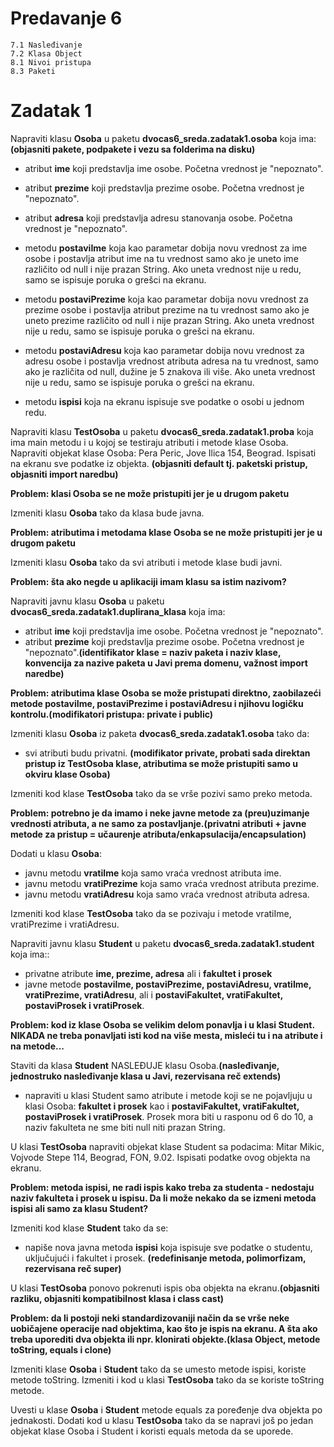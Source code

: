 # Predavanje 6

	7.1 Nasleđivanje
	7.2 Klasa Object
	8.1 Nivoi pristupa
	8.3 Paketi

# Zadatak 1

Napraviti klasu **Osoba** u paketu **dvocas6_sreda.zadatak1.osoba** koja ima:**(objasniti pakete, podpakete i vezu sa folderima na disku)**


- atribut **ime** koji predstavlja ime osobe. Početna vrednost je "nepoznato".
- atribut **prezime** koji predstavlja prezime osobe. Početna vrednost je "nepoznato".
- atribut **adresa** koji predstavlja adresu stanovanja osobe. Početna vrednost je "nepoznato".


- metodu **postaviIme** koja kao parametar dobija novu vrednost za ime osobe i postavlja atribut ime na tu vrednost samo ako je uneto ime različito od null i nije prazan String. Ako uneta vrednost nije u redu, samo se ispisuje poruka o grešci na ekranu.
- metodu **postaviPrezime** koja kao parametar dobija novu vrednost za prezime osobe i postavlja atribut prezime na tu vrednost samo ako je uneto prezime različito od null i nije prazan String. Ako uneta vrednost nije u redu, samo se ispisuje poruka o grešci na ekranu. 

- metodu **postaviAdresu** koja kao parametar dobija novu vrednost za adresu osobe i postavlja vrednost atributa adresa na tu vrednost, samo ako je različita od null, dužine je 5 znakova ili više. Ako uneta vrednost nije u redu, samo se ispisuje poruka o grešci na ekranu.  

- metodu **ispisi** koja na ekranu ispisuje sve podatke o osobi u jednom redu.


Napraviti klasu **TestOsoba** u paketu **dvocas6_sreda.zadatak1.proba** koja ima main metodu i u kojoj se testiraju atributi i metode klase Osoba. Napraviti objekat klase Osoba: Pera Peric, Jove Ilica 154, Beograd. Ispisati na ekranu sve podatke iz objekta. **(objasniti default tj. paketski pristup, objasniti import naredbu)**

**Problem: klasi Osoba se ne može pristupiti jer je u drugom paketu**

Izmeniti klasu **Osoba** tako da klasa bude javna.

**Problem: atributima i metodama klase Osoba se ne može pristupiti jer je u drugom paketu**

Izmeniti klasu **Osoba** tako da svi atributi i metode klase budi javni.

**Problem: šta ako negde u aplikaciji imam klasu sa istim nazivom?**

Napraviti javnu klasu **Osoba** u paketu **dvocas6_sreda.zadatak1.duplirana_klasa** koja ima:

- atribut **ime** koji predstavlja ime osobe. Početna vrednost je "nepoznato".
- atribut **prezime** koji predstavlja prezime osobe. Početna vrednost je "nepoznato".**(identifikator klase = naziv paketa i naziv klase, konvencija za nazive paketa u Javi prema domenu, važnost import naredbe)**


**Problem: atributima klase Osoba se može pristupati direktno, zaobilazeći metode postaviIme, postaviPrezime i postaviAdresu i njihovu logičku kontrolu.(modifikatori pristupa: private i public)**


Izmeniti klasu **Osoba** iz paketa **dvocas6_sreda.zadatak1.osoba** tako da:

- svi atributi budu privatni. **(modifikator private, probati sada direktan pristup iz TestOsoba klase, atributima se može pristupiti samo u okviru klase Osoba)** 


Izmeniti kod klase **TestOsoba** tako da se vrše pozivi samo preko metoda.


**Problem: potrebno je da imamo i neke javne metode za (preu)uzimanje vrednosti atributa, a ne samo za postavljanje.(privatni atributi + javne metode za pristup = učaurenje atributa/enkapsulacija/encapsulation)**


Dodati u klasu **Osoba**:

- javnu metodu **vratiIme** koja samo vraća vrednost atributa ime.
- javnu metodu **vratiPrezime** koja samo vraća vrednost atributa prezime.
- javnu metodu **vratiAdresu** koja samo vraća vrednost atributa adresa.

Izmeniti kod klase **TestOsoba** tako da se pozivaju i metode vratiIme, vratiPrezime i vratiAdresu.


Napraviti javnu klasu **Student** u paketu **dvocas6_sreda.zadatak1.student** koja ima::
- privatne atribute **ime, prezime, adresa** ali i **fakultet i prosek**
- javne metode **postaviIme, postaviPrezime, postaviAdresu, vratiIme, vratiPrezime, vratiAdresu**, ali i **postaviFakultet, vratiFakultet, postaviProsek i vratiProsek**.

**Problem: kod iz klase Osoba se velikim delom ponavlja i u klasi Student. NIKADA ne treba ponavljati isti kod na više mesta, misleći tu i na atribute i na metode...**


Staviti da klasa **Student** NASLEĐUJE klasu Osoba.**(nasleđivanje, jednostruko nasleđivanje klasa u Javi, rezervisana reč extends)**

- napraviti u klasi Student samo atribute i metode koji se ne pojavljuju u klasi Osoba: **fakultet i prosek** kao i **postaviFakultet, vratiFakultet, postaviProsek i vratiProsek**. Prosek mora biti u rasponu od 6 do 10, a naziv fakulteta ne sme biti null niti prazan String.

U klasi **TestOsoba** napraviti objekat klase Student sa podacima: Mitar Mikic, Vojvode Stepe 114, Beograd, FON, 9.02. Ispisati podatke ovog objekta na ekranu.


**Problem: metoda ispisi, ne radi ispis kako treba za studenta - nedostaju naziv fakulteta i prosek u ispisu. Da li može nekako da se izmeni metoda ispisi ali samo za klasu Student?**


Izmeniti kod klase **Student** tako da se:


- napiše nova javna metoda **ispisi** koja ispisuje sve podatke o studentu, uključujući i fakultet i prosek. **(redefinisanje metoda, polimorfizam, rezervisana reč super)**

U klasi **TestOsoba** ponovo pokrenuti ispis oba objekta na ekranu.**(objasniti razliku, objasniti kompatibilnost klasa i class cast)**


**Problem: da li postoji neki standardizovaniji način da se vrše neke uobičajene operacije nad objektima, kao što je ispis na ekranu. A šta ako treba uporediti dva objekta ili npr. klonirati objekte.(klasa Object, metode toString, equals i clone)**

Izmeniti klase **Osoba** i **Student** tako da se umesto metode ispisi, koriste metode toString. Izmeniti i kod u klasi **TestOsoba** tako da se koriste toString metode.


Uvesti u klase **Osoba** i **Student** metode equals za poređenje dva objekta po jednakosti. Dodati kod u klasu **TestOsoba** tako da se napravi još po jedan objekat klase Osoba i Student i koristi equals metoda da se uporede.
